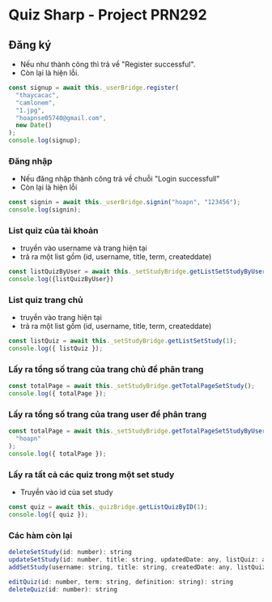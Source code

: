 # Quiz Sharp - Project PRN292

## Đăng ký

- Nếu như thành công thì trả về "Register successful".
- Còn lại là hiện lỗi.

```javascript
const signup = await this._userBridge.register(
  "thaycacac",
  "camlonem",
  "1.jpg",
  "hoapnse05740@gmail.com",
  new Date()
);
console.log(signup);
```

### Đăng nhập

- Nếu đăng nhập thành công trả về chuỗi "Login successfull"
- Còn lại là hiện lỗi

```javascript
const signin = await this._userBridge.signin("hoapn", "123456");
console.log(signin);
```

### List quiz của tài khoản

- truyền vào username và trang hiện tại
- trả ra một list gồm (id, username, title, term, createddate)

```javascript
const listQuizByUser = await this._setStudyBridge.getListSetStudyByUser("hoapn", 1);)
console.log({listQuizByUser})
```

### List quiz trang chủ

- truyền vào trang hiện tại
- trả ra một list gồm (id, username, title, term, createddate)

```javascript
const listQuiz = await this._setStudyBridge.getListSetStudy(1);
console.log({ listQuiz });
```

### Lấy ra tổng số trang của trang chủ để phân trang

```javascript
const totalPage = await this._setStudyBridge.getTotalPageSetStudy();
console.log({ totalPage });
```

### Lấy ra tổng số trang của trang user để phân trang

```javascript
const totalPage = await this._setStudyBridge.getTotalPageSetStudyByUser(
  "hoapn"
);
console.log({ totalPage });
```

### Lấy ra tất cả các quiz trong một set study

- Truyền vào id của set study

```javascript
const quiz = await this._quizBridge.getListQuizByID(1);
console.log({ quiz });
```

### Các hàm còn lại

```javascript
deleteSetStudy(id: number): string
updateSetStudy(id: number, title: string, updatedDate: any, listQuiz: any): string
addSetStudy(username: string, title: string, createdDate: any, listQuiz: any): string

editQuiz(id: number, term: string, definition: string): string
deleteQuiz(id: number): string
```

